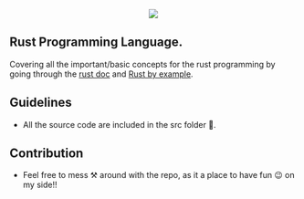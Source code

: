 
<p align="center"><img src="https://www.rust-lang.org/static/images/rust-logo-blk.svg" /></p>


## Rust Programming Language. 
    
Covering all the important/basic concepts for the rust programming by 
going through the [rust doc](https://doc.rust-lang.org/book/) and [Rust by example](https://doc.rust-lang.org/stable/rust-by-example/).

## Guidelines

- All the source code are included in the src folder 📂. 

## Contribution

- Feel free to mess ⚒️ around with the repo, as it a place to have fun 😉 on my side!! 

